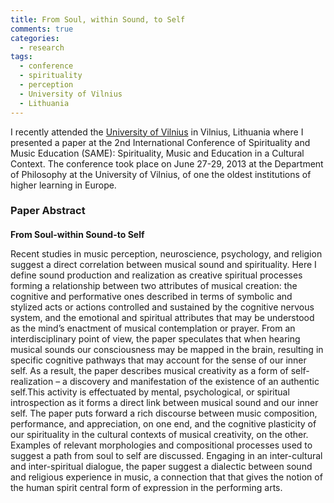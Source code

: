 ```yaml
---
title: From Soul, within Sound, to Self
comments: true
categories: 
  - research
tags:
  - conference
  - spirituality
  - perception
  - University of Vilnius
  - Lithuania
---
```

I recently attended the [University of Vilnius][vilnius_university] in Vilnius,  Lithuania where I presented a paper at the 2nd International Conference of Spirituality and Music Education (SAME): Spirituality, Music and Education in a Cultural Context. The conference took place on June 27-29, 2013 at the Department of Philosophy at the University of Vilnius, of one the oldest institutions of higher learning in Europe.

### Paper Abstract
<div class="notice">
  <h4></h4>
  <strong>From Soul-within Sound-to Self </strong> 
  <p>Recent studies in music perception, neuroscience, psychology, and religion suggest a direct correlation between musical sound and spirituality. Here I define sound production and realization as creative spiritual processes forming a relationship between two attributes of musical creation: the cognitive and performative ones described in terms of symbolic and stylized acts or actions controlled and sustained by the cognitive nervous system, and the emotional and spiritual attributes that may be understood as the mind’s enactment of musical contemplation or prayer. From an interdisciplinary point of view, the paper speculates that when hearing musical sounds our consciousness may be mapped in the brain, resulting in specific cognitive pathways that may account for the sense of our inner self. As a result, the paper describes musical creativity as a form of self-realization – a discovery and manifestation of the existence of an authentic self.This activity is effectuated by mental, psychological, or spiritual introspection as it forms a direct link between musical sound and our inner self. The paper puts forward a rich discourse between music composition, performance, and appreciation, on one end, and the cognitive plasticity of our spirituality in the cultural contexts of musical creativity, on the other.  Examples of relevant morphologies and compositional processes used to suggest a path from soul to self are discussed. Engaging in an inter-cultural and inter-spiritual dialogue, the paper suggest a dialectic between sound and religious experience in music, a connection that that gives the notion of the human spirit central form of expression in the performing arts.</p>
</div>

[vilnius_university]: http://www.vu.lt/en
